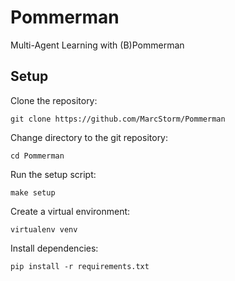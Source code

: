# Pommerman
Multi-Agent Learning with (B)Pommerman

## Setup
Clone the repository:
```
git clone https://github.com/MarcStorm/Pommerman
```

Change directory to the git repository:
```
cd Pommerman
```

Run the setup script:
```
make setup
```

Create a virtual environment:
```
virtualenv venv
```

Install dependencies:
```
pip install -r requirements.txt
```
